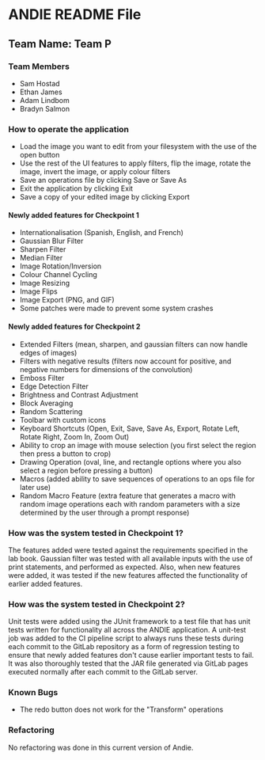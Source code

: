 # ANDIE README File


## Team Name: Team P

### Team Members

* Sam Hostad
* Ethan James
* Adam Lindbom
* Bradyn Salmon

### How to operate the application

- Load the image you want to edit from your filesystem with the use of the open button
- Use the rest of the UI features to apply filters, flip the image, rotate the image, invert the image, or apply colour filters
- Save an operations file by clicking Save or Save As
- Exit the application by clicking Exit
- Save a copy of your edited image by clicking Export

#### Newly added features for Checkpoint 1

- Internationalisation (Spanish, English, and French)
- Gaussian Blur Filter
- Sharpen Filter
- Median Filter
- Image Rotation/Inversion
- Colour Channel Cycling 
- Image Resizing
- Image Flips
- Image Export (PNG, and GIF)
- Some patches were made to prevent some system crashes

#### Newly added features for Checkpoint 2

- Extended Filters (mean, sharpen, and gaussian filters can now handle edges of images)
- Filters with negative results (filters now account for positive, and negative numbers for dimensions of the convolution)
- Emboss Filter
- Edge Detection Filter
- Brightness and Contrast Adjustment
- Block Averaging
- Random Scattering
- Toolbar with custom icons
- Keyboard Shortcuts (Open, Exit, Save, Save As, Export, Rotate Left, Rotate Right, Zoom In, Zoom Out)
- Ability to crop an image with mouse selection (you first select the region then press a button to crop)
- Drawing Operation (oval, line, and rectangle options where you also select a region before pressing a button)
- Macros (added ability to save sequences of operations to an ops file for later use)
- Random Macro Feature (extra feature that generates a macro with random image operations each 
with random parameters with a size determined by the user through a prompt response)


### How was the system tested in Checkpoint 1?

The features added were tested against the requirements specified in the lab book. Gaussian filter
was tested with all available inputs with the use of print statements, and performed as expected.
Also, when new features were added, it was tested if the new features affected the functionality of
earlier added features.

### How was the system tested in Checkpoint 2?

Unit tests were added using the JUnit framework to a test file that has unit tests written for 
functionality all across the ANDIE application. A unit-test job was added to the CI pipeline script
to always runs these tests during each commit to the GitLab repository as a form of regression testing
to ensure that newly added features don't cause earlier important tests to fail. It was also thoroughly 
tested that the JAR file generated via GitLab pages executed normally after each commit to the 
GitLab server.

### Known Bugs

* The redo button does not work for the "Transform" operations

### Refactoring

No refactoring was done in this current version of Andie.